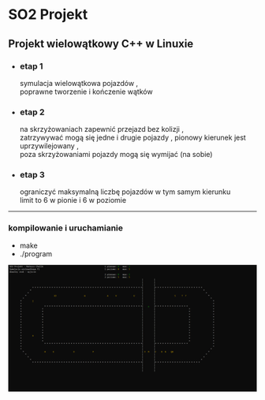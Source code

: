 # SO2 Projekt
## Projekt wielowątkowy C++ w Linuxie

+ ### etap 1
    symulacja wielowątkowa pojazdów ,   
    poprawne tworzenie i kończenie wątków    


+ ### etap 2
    na skrzyżowaniach zapewnić przejazd bez kolizji ,  
    zatrzywywać mogą się jedne i drugie pojazdy , 
    pionowy kierunek jest uprzywilejowany ,     
    poza skrzyżowaniami pojazdy mogą się wymijać (na sobie)    


+ ### etap 3
    ograniczyć maksymalną liczbę pojazdów w tym samym kierunku    
    limit to 6 w pionie i 6 w poziomie     
    
    
--------------

### kompilowanie i uruchamianie
+ make
+ ./program


![gif](https://github.com/matCh00/SO2_P/blob/master/gif.gif)
